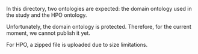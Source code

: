 
In this directory, two ontologies are expected: the domain ontology used in the study and the HPO ontology.

Unfortunately, the domain ontology is protected. Therefore, for the current moment, we cannot publish it yet.

For HPO, a zipped file is uploaded due to size limitations.
